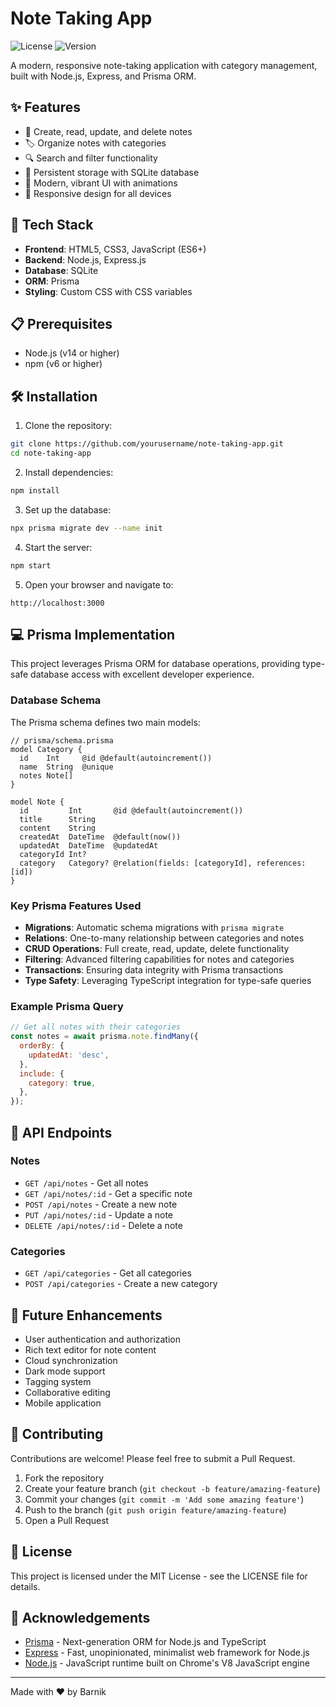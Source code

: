 # Note Taking App

![License](https://img.shields.io/badge/license-MIT-blue.svg)
![Version](https://img.shields.io/badge/version-1.0.0-green.svg)

A modern, responsive note-taking application with category management, built with Node.js, Express, and Prisma ORM.

## ✨ Features

- 📝 Create, read, update, and delete notes
- 🏷️ Organize notes with categories
- 🔍 Search and filter functionality
- 💾 Persistent storage with SQLite database
- 🎨 Modern, vibrant UI with animations
- 📱 Responsive design for all devices

## 🚀 Tech Stack

- **Frontend**: HTML5, CSS3, JavaScript (ES6+)
- **Backend**: Node.js, Express.js
- **Database**: SQLite
- **ORM**: Prisma
- **Styling**: Custom CSS with CSS variables

## 📋 Prerequisites

- Node.js (v14 or higher)
- npm (v6 or higher)

## 🛠️ Installation

1. Clone the repository:

```bash
git clone https://github.com/yourusername/note-taking-app.git
cd note-taking-app
```

2. Install dependencies:

```bash
npm install
```

3. Set up the database:

```bash
npx prisma migrate dev --name init
```

4. Start the server:

```bash
npm start
```

5. Open your browser and navigate to:

```
http://localhost:3000
```

## 💻 Prisma Implementation

This project leverages Prisma ORM for database operations, providing type-safe database access with excellent developer experience.

### Database Schema

The Prisma schema defines two main models:

```prisma
// prisma/schema.prisma
model Category {
  id    Int     @id @default(autoincrement())
  name  String  @unique
  notes Note[]
}

model Note {
  id         Int       @id @default(autoincrement())
  title      String
  content    String
  createdAt  DateTime  @default(now())
  updatedAt  DateTime  @updatedAt
  categoryId Int?
  category   Category? @relation(fields: [categoryId], references: [id])
}
```

### Key Prisma Features Used

- **Migrations**: Automatic schema migrations with `prisma migrate`
- **Relations**: One-to-many relationship between categories and notes
- **CRUD Operations**: Full create, read, update, delete functionality
- **Filtering**: Advanced filtering capabilities for notes and categories
- **Transactions**: Ensuring data integrity with Prisma transactions
- **Type Safety**: Leveraging TypeScript integration for type-safe queries

### Example Prisma Query

```javascript
// Get all notes with their categories
const notes = await prisma.note.findMany({
  orderBy: {
    updatedAt: 'desc',
  },
  include: {
    category: true,
  },
});
```

## 🌟 API Endpoints

### Notes

- `GET /api/notes` - Get all notes
- `GET /api/notes/:id` - Get a specific note
- `POST /api/notes` - Create a new note
- `PUT /api/notes/:id` - Update a note
- `DELETE /api/notes/:id` - Delete a note

### Categories

- `GET /api/categories` - Get all categories
- `POST /api/categories` - Create a new category

## 🎯 Future Enhancements

- User authentication and authorization
- Rich text editor for note content
- Cloud synchronization
- Dark mode support
- Tagging system
- Collaborative editing
- Mobile application

## 🤝 Contributing

Contributions are welcome! Please feel free to submit a Pull Request.

1. Fork the repository
2. Create your feature branch (`git checkout -b feature/amazing-feature`)
3. Commit your changes (`git commit -m 'Add some amazing feature'`)
4. Push to the branch (`git push origin feature/amazing-feature`)
5. Open a Pull Request

## 📜 License

This project is licensed under the MIT License - see the LICENSE file for details.

## 🙏 Acknowledgements

- [Prisma](https://www.prisma.io/) - Next-generation ORM for Node.js and TypeScript
- [Express](https://expressjs.com/) - Fast, unopinionated, minimalist web framework for Node.js
- [Node.js](https://nodejs.org/) - JavaScript runtime built on Chrome's V8 JavaScript engine

---

Made with ❤️ by Barnik